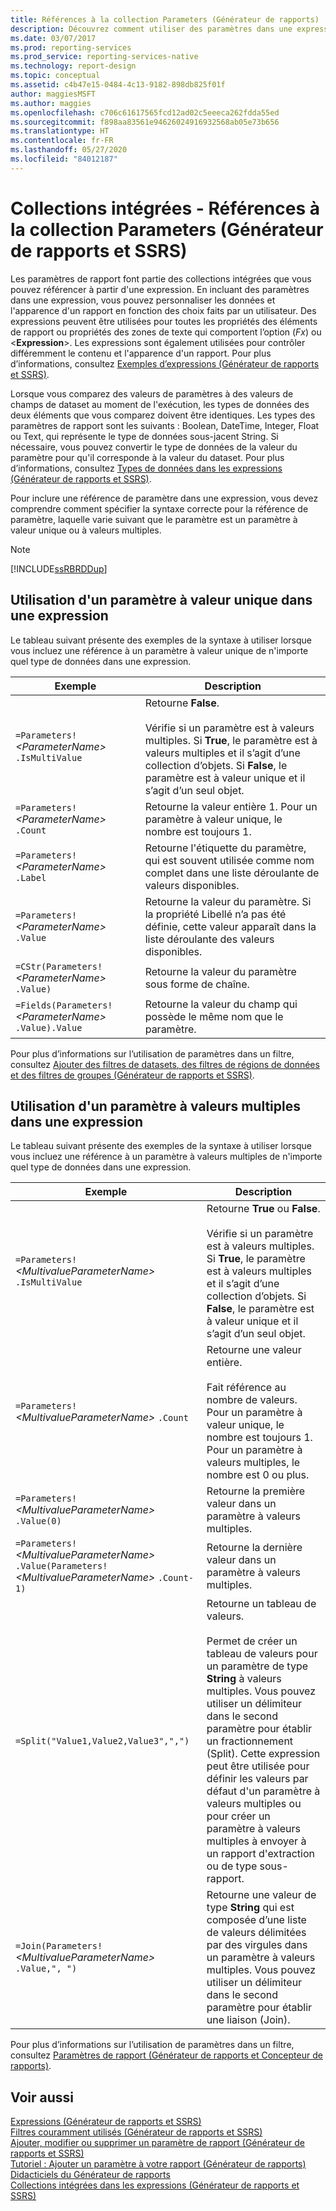 ```yaml
---
title: Références à la collection Parameters (Générateur de rapports) | Microsoft Docs
description: Découvrez comment utiliser des paramètres dans une expression pour personnaliser les données et l’apparence d’un rapport en fonction des choix de l’utilisateur dans le Générateur de rapports.
ms.date: 03/07/2017
ms.prod: reporting-services
ms.prod_service: reporting-services-native
ms.technology: report-design
ms.topic: conceptual
ms.assetid: c4b47e15-0484-4c13-9182-898db825f01f
author: maggiesMSFT
ms.author: maggies
ms.openlocfilehash: c706c61617565fcd12ad02c5eeeca262fdda55ed
ms.sourcegitcommit: f898aa83561e94626024916932568ab05e73b656
ms.translationtype: HT
ms.contentlocale: fr-FR
ms.lasthandoff: 05/27/2020
ms.locfileid: "84012187"
---
```

# <a name="built-in-collections---parameters-collection-references-report-builder"></a>Collections intégrées - Références à la collection Parameters (Générateur de rapports et SSRS)
  Les paramètres de rapport font partie des collections intégrées que vous pouvez référencer à partir d'une expression. En incluant des paramètres dans une expression, vous pouvez personnaliser les données et l'apparence d'un rapport en fonction des choix faits par un utilisateur. Des expressions peuvent être utilisées pour toutes les propriétés des éléments de rapport ou propriétés des zones de texte qui comportent l’option (*Fx*) ou \<**Expression**>. Les expressions sont également utilisées pour contrôler différemment le contenu et l'apparence d'un rapport. Pour plus d’informations, consultez [Exemples d’expressions &#40;Générateur de rapports et SSRS&#41;](../../reporting-services/report-design/expression-examples-report-builder-and-ssrs.md).  
  
 Lorsque vous comparez des valeurs de paramètres à des valeurs de champs de dataset au moment de l'exécution, les types de données des deux éléments que vous comparez doivent être identiques. Les types des paramètres de rapport sont les suivants : Boolean, DateTime, Integer, Float ou Text, qui représente le type de données sous-jacent String. Si nécessaire, vous pouvez convertir le type de données de la valeur du paramètre pour qu'il corresponde à la valeur du dataset. Pour plus d’informations, consultez [Types de données dans les expressions &#40;Générateur de rapports et SSRS&#41;](../../reporting-services/report-design/data-types-in-expressions-report-builder-and-ssrs.md).  
  
 Pour inclure une référence de paramètre dans une expression, vous devez comprendre comment spécifier la syntaxe correcte pour la référence de paramètre, laquelle varie suivant que le paramètre est un paramètre à valeur unique ou à valeurs multiples.  
  
> [!NOTE]  
>  [!INCLUDE[ssRBRDDup](../../includes/ssrbrddup-md.md)]  
  
##  <a name="using-a-single-valued-parameter-in-an-expression"></a><a name="Single"></a> Utilisation d'un paramètre à valeur unique dans une expression  
 Le tableau suivant présente des exemples de la syntaxe à utiliser lorsque vous incluez une référence à un paramètre à valeur unique de n'importe quel type de données dans une expression.  
  
|Exemple|Description|  
|-------------|-----------------|  
|`=Parameters!` *\<ParameterName>* `.IsMultiValue`|Retourne **False**.<br /><br /> Vérifie si un paramètre est à valeurs multiples. Si **True**, le paramètre est à valeurs multiples et il s’agit d’une collection d’objets. Si **False**, le paramètre est à valeur unique et il s’agit d’un seul objet.|  
|`=Parameters!` *\<ParameterName>* `.Count`|Retourne la valeur entière 1. Pour un paramètre à valeur unique, le nombre est toujours 1.|  
|`=Parameters!` *\<ParameterName>* `.Label`|Retourne l'étiquette du paramètre, qui est souvent utilisée comme nom complet dans une liste déroulante de valeurs disponibles.|  
|`=Parameters!` *\<ParameterName>* `.Value`|Retourne la valeur du paramètre. Si la propriété Libellé n’a pas été définie, cette valeur apparaît dans la liste déroulante des valeurs disponibles.|  
|`=CStr(Parameters!`  *\<ParameterName>* `.Value)`|Retourne la valeur du paramètre sous forme de chaîne.|  
|`=Fields(Parameters!` *\<ParameterName>* `.Value).Value`|Retourne la valeur du champ qui possède le même nom que le paramètre.|  
  
 Pour plus d’informations sur l’utilisation de paramètres dans un filtre, consultez [Ajouter des filtres de datasets, des filtres de régions de données et des filtres de groupes &#40;Générateur de rapports et SSRS&#41;](../../reporting-services/report-design/add-dataset-filters-data-region-filters-and-group-filters.md).  
  
##  <a name="using-a-multivalue-parameter-in-an-expression"></a><a name="Multi"></a> Utilisation d'un paramètre à valeurs multiples dans une expression  
 Le tableau suivant présente des exemples de la syntaxe à utiliser lorsque vous incluez une référence à un paramètre à valeurs multiples de n'importe quel type de données dans une expression.  
  
|Exemple|Description|  
|-------------|-----------------|  
|`=Parameters!` *\<MultivalueParameterName>* `.IsMultiValue`|Retourne **True** ou **False**.<br /><br /> Vérifie si un paramètre est à valeurs multiples. Si **True**, le paramètre est à valeurs multiples et il s’agit d’une collection d’objets. Si **False**, le paramètre est à valeur unique et il s’agit d’un seul objet.|  
|`=Parameters!` *\<MultivalueParameterName>* `.Count`|Retourne une valeur entière.<br /><br /> Fait référence au nombre de valeurs. Pour un paramètre à valeur unique, le nombre est toujours 1. Pour un paramètre à valeurs multiples, le nombre est 0 ou plus.|  
|`=Parameters!` *\<MultivalueParameterName>* `.Value(0)`|Retourne la première valeur dans un paramètre à valeurs multiples.|  
|`=Parameters!` *\<MultivalueParameterName>* `.Value(Parameters!` *\<MultivalueParameterName>* `.Count-1)`|Retourne la dernière valeur dans un paramètre à valeurs multiples.|  
|`=Split("Value1,Value2,Value3",",")`|Retourne un tableau de valeurs.<br /><br /> Permet de créer un tableau de valeurs pour un paramètre de type **String** à valeurs multiples. Vous pouvez utiliser un délimiteur dans le second paramètre pour établir un fractionnement (Split). Cette expression peut être utilisée pour définir les valeurs par défaut d'un paramètre à valeurs multiples ou pour créer un paramètre à valeurs multiples à envoyer à un rapport d'extraction ou de type sous-rapport.|  
|`=Join(Parameters!` *\<MultivalueParameterName>* `.Value,", ")`|Retourne une valeur de type **String** qui est composée d’une liste de valeurs délimitées par des virgules dans un paramètre à valeurs multiples. Vous pouvez utiliser un délimiteur dans le second paramètre pour établir une liaison (Join).|  
  
 Pour plus d’informations sur l’utilisation de paramètres dans un filtre, consultez [Paramètres de rapport &#40;Générateur de rapports et Concepteur de rapports&#41;](../../reporting-services/report-design/report-parameters-report-builder-and-report-designer.md).  
  
## <a name="see-also"></a>Voir aussi  
 [Expressions &#40;Générateur de rapports et SSRS&#41;](../../reporting-services/report-design/expressions-report-builder-and-ssrs.md)   
 [Filtres couramment utilisés &#40;Générateur de rapports et SSRS&#41;](../../reporting-services/report-design/commonly-used-filters-report-builder-and-ssrs.md)   
 [Ajouter, modifier ou supprimer un paramètre de rapport &#40;Générateur de rapports et SSRS&#41;](../../reporting-services/report-design/add-change-or-delete-a-report-parameter-report-builder-and-ssrs.md)   
 [Tutoriel : Ajouter un paramètre à votre rapport &#40;Générateur de rapports&#41;](../../reporting-services/tutorial-add-a-parameter-to-your-report-report-builder.md)   
 [Didacticiels du Générateur de rapports](../../reporting-services/report-builder-tutorials.md)   
 [Collections intégrées dans les expressions &#40;Générateur de rapports et SSRS&#41;](../../reporting-services/report-design/built-in-collections-in-expressions-report-builder.md)  
  
  
